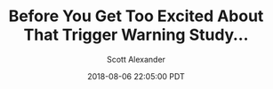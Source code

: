 ---
layout: podcast
title: "Before You Get Too Excited About That Trigger Warning Study…"
author: Scott Alexander
description: https://slatestarcodex.com/2018/08/06/before-you-get-too-excited-about-that-trigger-warning-study/
date: 2018-08-06 22:05:00 PDT
length: 1644050
duration: 411
guid: before-you-get-too-excited-about-that-trigger-warning-study
---
